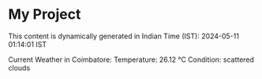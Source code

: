 # My Project

This content is dynamically generated in Indian Time (IST): 2024-05-11 01:14:01 IST


Current Weather in Coimbatore:
Temperature: 26.12 °C
Condition: scattered clouds
